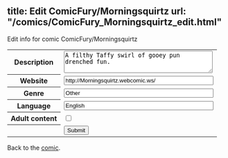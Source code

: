 title: Edit ComicFury/Morningsquirtz
url: "/comics/ComicFury_Morningsquirtz_edit.html"
---
Edit info for comic ComicFury/Morningsquirtz

<form name="comic" action="http://gaepostmail.appspot.com/comic/" method="post">
<table class="comicinfo">
<tr>
<th>Description</th><td><textarea name="description" cols="40" rows="3">A filthy Taffy swirl of gooey pun drenched fun.</textarea></td>
</tr>
<tr>
<th>Website</th><td><input type="text" name="url" value="http://Morningsquirtz.webcomic.ws/" size="40"/></td>
</tr>
<tr>
<th>Genre</th><td><input type="text" name="genre" value="Other" size="40"/></td>
</tr>
<tr>
<th>Language</th><td><input type="text" name="language" value="English" size="40"/></td>
</tr>
<tr>
<th>Adult content</th><td><input type="checkbox" name="adult" value="adult" /></td>
</tr>
<tr>
<th></th><td>
<input type="hidden" name="comic" value="ComicFury_Morningsquirtz" />
<input type="submit" name="submit" value="Submit" />
</td>
</tr>
</table>
</form>

Back to the [comic](ComicFury_Morningsquirtz.html).

